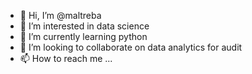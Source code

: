 - 👋 Hi, I’m @maltreba
- 👀 I’m interested in data science
- 🌱 I’m currently learning python
- 💞️ I’m looking to collaborate on data analytics for audit
- 📫 How to reach me ...

<!---
maltreba/maltreba is a ✨ special ✨ repository because its `README.md` (this file) appears on your GitHub profile.
You can click the Preview link to take a look at your changes.
--->
